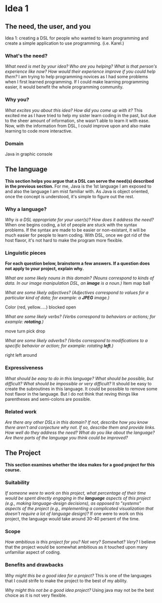 # Idea 1

## The need, the user, and you
Idea 1: creating a DSL for people who wanted to learn programming and create a simple application to use programming. (i.e. Karel.)


### What's the need?
_What need is met by your idea? Who are you helping? What is that person's
experience like now? How would their experience improve if you could help 
them?_
I am trying to help programming novices as I had some problems when I first learned programming. 
If I could make learning programming easier, it would benefit the whole programming community.


### Why you?
_What excites you about this idea? How did you come up with it?_
This excited me as I have tried to help my sister learn coding in the past, but due to the sheer amount of information,
she wasn't able to learn it with ease. Now, with the information from DSL, I could improve upon and also make learning to code more interactive. 

### Domain
Java in graphic console


## The language
**This section helps you argue that a DSL can serve the need(s) described in
the previous section.**
For me, Java is the 1st language I am exposed to and also the language I am mist familiar with.
As Java is object oriented, once the concept is understood, it's simple to figure out the rest. 

### Why a language?
_Why is a DSL appropriate for your user(s)? How does it address the need?_
When one begins coding, a lot of people are stuck with the syntax problems. 
If the syntax are made to be easier or non-existant, it will be much easier for people to learn coding. 
With DSL, once we got rid of the host flavor, it's not hard to make the program more flexible. 

### Linguistic pieces
**For each question below, brainstorm a few answers. If a question does not
apply to your project, explain why.**

_What are some likely nouns in this domain? (Nouns correspond to kinds of
data. In our image manipulation DSL, an **image** is a noun.)_
Item
map
ball




_What are some likely adjectives? (Adjectives correspond to values for a
particular kind of data; for example: a **JPEG** image.)_ 

Color (red, yellow.....)
blocked
open

_What are some likely verbs? (Verbs correspond to behaviors or actions; for
example: **rotating**.)_

move
turn
pick
drop


_What are some likely adverbs? (Verbs correspond to modifications to a specific
behavior or action; for example: rotating **left**.)_

right
left
around

### Expressiveness
_What should be easy to do in this language? What should be possible, but
difficult? What should be impossible or very difficult?_
It should be easy to create the subroutines in this language. It could be possible to remove some host flavor in the language. 
But I do not think that reving things like parentheses and semi-colons are possible.

### Related work
_Are there any other DSLs in this domain? If not, describe how you know there
aren't and conjecture why not. If so, describe them and provide links. How well
do they address the need? What do you like about the language? Are there parts
of the language you think could be improved?_


## The Project
**This section examines whether the idea makes for a good project for this
course.**

### Suitability
_If someone were to work on this project, what percentage of their time would be
spent directly engaging in the **language** aspects of this project (e.g.,
making language-design decisions), as opposed to "systems" aspects of the
project (e.g., implementing a complicated visualization that doesn't require a
lot of language design)?_
If one were to work on this project, the language would take around 30-40 persent of the time. 


### Scope
_How ambitious is this project for you? Not very? Somewhat? Very?_
I believe that the project would be somewhat ambitious as it touched upon many unfamiliar aspect of coding. 

### Benefits and drawbacks
_Why might this be a good idea for a project?_ 
This is one of the languages that I could strife to make the project to the best of my ability. 

_Why might this not be a good idea project?_
Using java may not be the best choice as it is not very flexible. 
